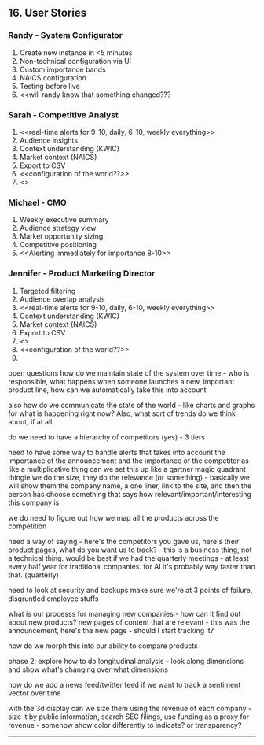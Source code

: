 ## 16. User Stories

### Randy - System Configurator
1. Create new instance in <5 minutes
2. Non-technical configuration via UI
3. Custom importance bands
4. NAICS configuration
5. Testing before live
6. <<will randy know that something changed???

### Sarah - Competitive Analyst
1. <<real-time alerts for 9-10, daily, 6-10, weekly everything>>
2. Audience insights
3. Context understanding (KWIC)
4. Market context (NAICS)
5. Export to CSV
6. <<configuration of the world??>>
7. <<Responsible for custom reports for the CMO>>

### Michael - CMO
1. Weekly executive summary
2. Audience strategy view
3. Market opportunity sizing
4. Competitive positioning
5. <<Alerting immediately for importance 8-10>>

### Jennifer - Product Marketing Director
1. Targeted filtering
2. Audience overlap analysis
3.  <<real-time alerts for 9-10, daily, 6-10, weekly everything>>
3. Context understanding (KWIC)
4. Market context (NAICS)
5. Export to CSV
6. <<needs a special instance of just her stuff>>
7. <<configuration of the world??>>
8. 

open questions
 how do we maintain state of the system over time - who is responsible, what happens when someone launches a new, important product line, how can we automatically take this into account 

 also how do we communicate the state of the world - like charts and graphs for what is happening right now?  Also, what sort of trends do we think about, if at all

 do we need to have a hierarchy of competitors (yes) - 3 tiers

 need to have some way to handle alerts that takes into account the importance of the announcement and the importance of the competitor as like a multiplicative thing
    can we set this up like a gartner magic quadrant thingie
    we do the size, they do the relevance (or something) - basically we will show them the company name, a one liner, link to the site, and then the person has choose something that says how relevant/important/interesting this company is

  we do need to figure out how we map all the products across the competition

 need a way of saying - here's the competitors you gave us, here's their product pages, what do you want us to track? - this is a business thing, not a technical thing.  would be best if we had the quarterly meetings - at least every half year for traditional companies.  for AI it's probably way faster than that. (quarterly)

 need to look at security and backups make sure we're at 3 points of failure, disgruntled employee stuffs

what is our processs for managing new companies - how can it find out about new products? new pages of content that are relevant - this was the announcement, here's the new page - should I start tracking it?

how do we morph this into our ability to compare products 

phase 2: explore how to do longitudinal analysis - look along dimensions and show what's changing over what dimensions

how do we add a news feed/twitter feed if we want to track a sentiment vector over time

with the 3d display can we size them using the revenue of each company - size it by public information, search SEC filings, use funding as a proxy for revenue - somehow show color differently to indicate?  or transparency?

 
 
---

